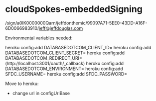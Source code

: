 cloudSpokes-embeddedSigning
===========================

/sign/a0IK0000000Qarn/jeffdonthemic/99097A71-5EE0-43DD-A16F-6D0066983910/jeff@jeffdouglas.com

Environmental variables needed:

heroku config:add DATABASEDOTCOM_CLIENT_ID=
heroku config:add DATABASEDOTCOM_CLIENT_SECRET=
heroku config:add DATABASEDOTCOM_REDIRECT_URI= (http://localhost:3001/oauth/_callback)
heroku config:add DATABASEDOTCOM_ENVIRONMENT=
heroku config:add SFDC_USERNAME=
heroku config:add SFDC_PASSWORD=

Move to heroku:
- change url in configUrlBase